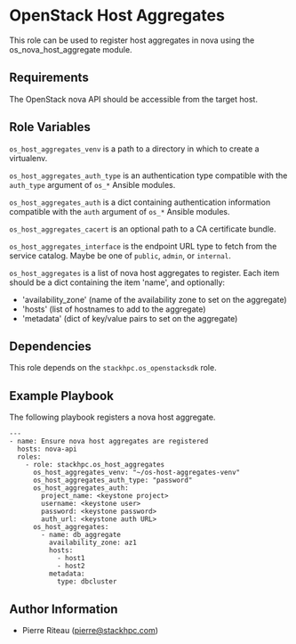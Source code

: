 OpenStack Host Aggregates
=========================

This role can be used to register host aggregates in nova using the
os\_nova\_host\_aggregate module.

Requirements
------------

The OpenStack nova API should be accessible from the target host.

Role Variables
--------------

`os_host_aggregates_venv` is a path to a directory in which to create a
virtualenv.

`os_host_aggregates_auth_type` is an authentication type compatible with the
`auth_type` argument of `os_*` Ansible modules.

`os_host_aggregates_auth` is a dict containing authentication information
compatible with the `auth` argument of `os_*` Ansible modules.

`os_host_aggregates_cacert` is an optional path to a CA certificate bundle.

`os_host_aggregates_interface` is the endpoint URL type to fetch from the
service catalog. Maybe be one of `public`, `admin`, or `internal`.

`os_host_aggregates` is a list of nova host aggregates to register. Each item
should be a dict containing the item 'name', and optionally:

* 'availability_zone' (name of the availability zone to set on the aggregate)
* 'hosts' (list of hostnames to add to the aggregate)
* 'metadata' (dict of key/value pairs to set on the aggregate)

Dependencies
------------

This role depends on the `stackhpc.os_openstacksdk` role.

Example Playbook
----------------

The following playbook registers a nova host aggregate.

    ---
    - name: Ensure nova host aggregates are registered
      hosts: nova-api
      roles:
        - role: stackhpc.os_host_aggregates
          os_host_aggregates_venv: "~/os-host-aggregates-venv"
          os_host_aggregates_auth_type: "password"
          os_host_aggregates_auth:
            project_name: <keystone project>
            username: <keystone user>
            password: <keystone password>
            auth_url: <keystone auth URL>
          os_host_aggregates:
            - name: db_aggregate
              availability_zone: az1
              hosts:
                - host1
                - host2
              metadata:
                type: dbcluster

Author Information
------------------

- Pierre Riteau (<pierre@stackhpc.com>)
